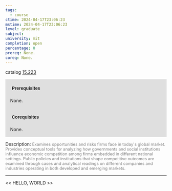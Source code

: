 ```yaml
---
tags:
  - course
ctime: 2024-04-17T23:06:23
mstime: 2024-04-17T23:06:23
level: graduate
subject: 
university: mit
completion: open
percentage: 0
prereq: None.
coreq: None.
---
```


catalog [15.223](http://student.mit.edu/catalog/m15a.html#15.223)

<span style="display: block; padding: 15px; background-color: rgb(100, 100, 100, 0.2);"><font id="m_prereq1043_0" style="display: block; font-family: Arial, sans-serif; font-weight: bold; padding: 5px">Prerequisites</font><br><span id="prereq1043_0">None.</span></span>
<span style="display: block; padding: 15px; background-color: rgb(100, 100, 100, 0.2);"><font id="m_coreq1043_0" style="display: block; font-family: Arial, sans-serif; font-weight: bold; padding: 5px">Corequisites</font><br><span id="coreq1043_0">None.</span></span>

<font style="">Description:</font>
<font style="color: grey; font-size: 0.8rem;">Examines opportunities and risks firms face in today's global market. Provides conceptual tools for analyzing how governments and social institutions influence economic competition among firms embedded in different national settings. Public policies and institutions that shape competitive outcomes are examined through cases and analytical readings on different companies and industries operating in both developed and emerging markets.</font>



---

<< HELLO, WORLD >>
